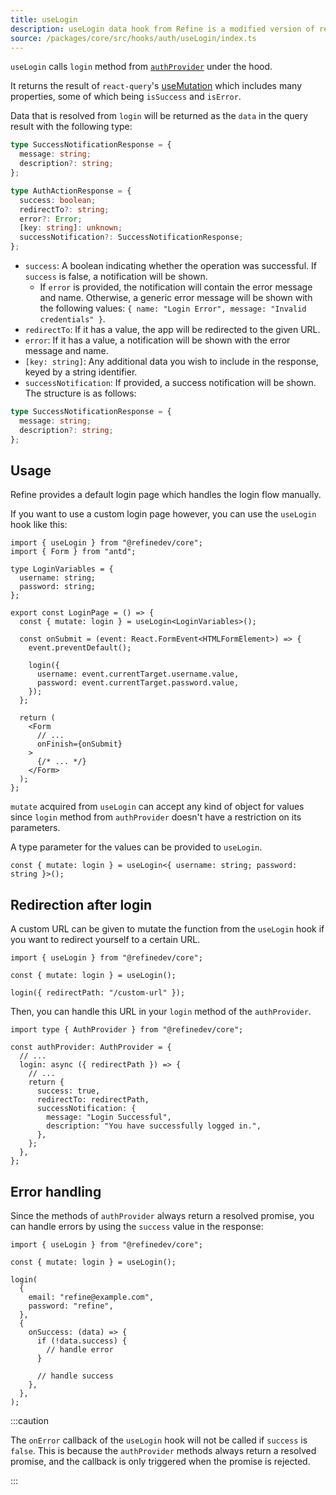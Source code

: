 ```yaml
---
title: useLogin
description: useLogin data hook from Refine is a modified version of react-query's useMutation for authentication.
source: /packages/core/src/hooks/auth/useLogin/index.ts
---
```


`useLogin` calls `login` method from [`authProvider`](/docs/authentication/auth-provider) under the hood.

It returns the result of `react-query`'s [useMutation](https://tanstack.com/query/v4/docs/framework/react/reference/useMutation) which includes many properties, some of which being `isSuccess` and `isError`.

Data that is resolved from `login` will be returned as the `data` in the query result with the following type:

```ts
type SuccessNotificationResponse = {
  message: string;
  description?: string;
};

type AuthActionResponse = {
  success: boolean;
  redirectTo?: string;
  error?: Error;
  [key: string]: unknown;
  successNotification?: SuccessNotificationResponse;
};
```

- `success`: A boolean indicating whether the operation was successful. If `success` is false, a notification will be shown.
  - If `error` is provided, the notification will contain the error message and name. Otherwise, a generic error message will be shown with the following values: `{ name: "Login Error", message: "Invalid credentials" }`.
- `redirectTo`: If it has a value, the app will be redirected to the given URL.
- `error`: If it has a value, a notification will be shown with the error message and name.
- `[key: string]`: Any additional data you wish to include in the response, keyed by a string identifier.
- `successNotification`: If provided, a success notification will be shown. The structure is as follows:

```ts
type SuccessNotificationResponse = {
  message: string;
  description?: string;
};
```

## Usage

Refine provides a default login page which handles the login flow manually.

If you want to use a custom login page however, you can use the `useLogin` hook like this:

```tsx title="pages/custom-login.tsx"
import { useLogin } from "@refinedev/core";
import { Form } from "antd";

type LoginVariables = {
  username: string;
  password: string;
};

export const LoginPage = () => {
  const { mutate: login } = useLogin<LoginVariables>();

  const onSubmit = (event: React.FormEvent<HTMLFormElement>) => {
    event.preventDefault();

    login({
      username: event.currentTarget.username.value,
      password: event.currentTarget.password.value,
    });
  };

  return (
    <Form
      // ...
      onFinish={onSubmit}
    >
      {/* ... */}
    </Form>
  );
};
```

`mutate` acquired from `useLogin` can accept any kind of object for values since `login` method from `authProvider` doesn't have a restriction on its parameters.

A type parameter for the values can be provided to `useLogin`.

```tsx
const { mutate: login } = useLogin<{ username: string; password: string }>();
```

## Redirection after login

A custom URL can be given to mutate the function from the `useLogin` hook if you want to redirect yourself to a certain URL.

```tsx
import { useLogin } from "@refinedev/core";

const { mutate: login } = useLogin();

login({ redirectPath: "/custom-url" });
```

Then, you can handle this URL in your `login` method of the `authProvider`.

```tsx
import type { AuthProvider } from "@refinedev/core";

const authProvider: AuthProvider = {
  // ...
  login: async ({ redirectPath }) => {
    // ...
    return {
      success: true,
      redirectTo: redirectPath,
      successNotification: {
        message: "Login Successful",
        description: "You have successfully logged in.",
      },
    };
  },
};
```

## Error handling

Since the methods of `authProvider` always return a resolved promise, you can handle errors by using the `success` value in the response:

```tsx
import { useLogin } from "@refinedev/core";

const { mutate: login } = useLogin();

login(
  {
    email: "refine@example.com",
    password: "refine",
  },
  {
    onSuccess: (data) => {
      if (!data.success) {
        // handle error
      }

      // handle success
    },
  },
);
```

:::caution

The `onError` callback of the `useLogin` hook will not be called if `success` is `false`. This is because the `authProvider` methods always return a resolved promise, and the callback is only triggered when the promise is rejected.

:::
